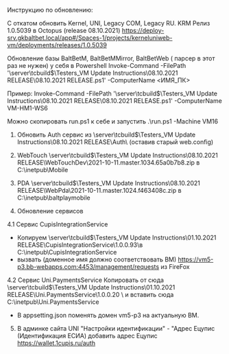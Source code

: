 Инструкцию по обновлению:

С откатом  обновить Kernel, UNI, Legacy COM, Legacy RU. KRM Релиз 1.0.5039 в Octopus (release 08.10.2021) https://deploy-srv.gkbaltbet.local/app#/Spaces-1/projects/kerneluniweb-vm/deployments/releases/1.0.5039


Обновление базы BaltBetM, BaltBetMMirror, BaltBetWeb ( парсер в этот раз не нужен)
у себя в Powershell
Invoke-Command -FilePath '\\server\tcbuild$\Testers\_VM Update Instructions\08.10.2021 RELEASE\08.10.2021 RELEASE.ps1' -ComputerName <ИМЯ_ПК>

Пример:
Invoke-Command -FilePath '\\server\tcbuild$\Testers\_VM Update Instructions\08.10.2021 RELEASE\08.10.2021 RELEASE.ps1' -ComputerName  VM-HM1-WS6

Можно скопировать run.ps1 к себе и запустить .\run.ps1 -Machine VM16
1. Обновить Auth сервис из \\server\tcbuild$\Testers\_VM Update Instructions\08.10.2021 RELEASE\Auth\ (оставив старый web.config) 
2. WebTouch  \\server\tcbuild$\Testers\_VM Update Instructions\08.10.2021 RELEASE\WebTouchDev\2021-10-11.master.1034.65a0b7b8.zip в C:\inetpub\Mobile   
3. PDA \\server\tcbuild$\Testers\_VM Update Instructions\08.10.2021 RELEASE\WebPda\2021-10-11.master.1024.f463408c.zip  в C:\inetpub\baltplaymobile  

4. Обновление сервисов 

4.1 Сервис CupisIntegrationService
 - Копируем \\server\tcbuild$\Testers\_VM Update Instructions\01.10.2021 RELEASE\CupisIntegrationService\1.0.0.93\в C:\inetpub\CupisIntegrationService
- вызвать (доменное имя должно соответствовать ВМ) https://vm5-p3.bb-webapps.com:4453/management/requests из FireFox

4.2 Сервис Uni.PaymentsService Копировать от сюда \\server\tcbuild$\Testers\_VM Update Instructions\01.10.2021 RELEASE\Uni.PaymentsService\1.0.0.20 \ и вставить сюда C:\inetpub\Uni.PaymentsService
- В appsetting.json поменять домен vm5-p3 на актуальную ВМ.

5. В админке сайта UNI  "Настройки идентификации" - "Адрес Ецупис (Идентификация ЕСИА) добавить адрес Ецупис https://wallet.1cupis.ru/auth


                 
